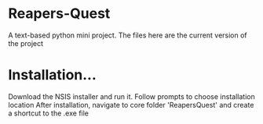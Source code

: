 # Reapers-Quest
A text-based python mini project.
The files here are the current version of the project

# Installation...
Download the NSIS installer and run it.
Follow prompts to choose installation location
After installation, navigate to core folder 'ReapersQuest' and create a shortcut to the .exe file
